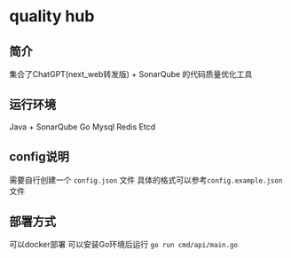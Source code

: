 # quality hub

## 简介

集合了ChatGPT(next_web转发版) + SonarQube 的代码质量优化工具

## 运行环境

Java + SonarQube
Go
Mysql
Redis
Etcd

## config说明

需要自行创建一个 ```config.json``` 文件
具体的格式可以参考```config.example.json``` 文件

## 部署方式

可以docker部署
可以安装Go环境后运行 ```go run cmd/api/main.go```
